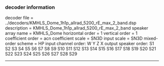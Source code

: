 
### decoder information 
decoder file = ../decoders/KMHLS_Dome_1h1p_allrad_5200_rE_max_2_band.dsp
description = KMHLS_Dome_1h1p_allrad_5200_rE_max_2_band
speaker array name = KMHLS_Dome
horizontal order   = 1
vertical order     = 1
coefficient order  = acn
coefficient scale  = SN3D
input scale        = SN3D
mixed-order scheme = HP
input channel order: W Y Z X 
output speaker order: S1 S2 S3 S4 S5 S6 S7 S8 S9 S10 S11 S12 S13 S14 S15 S16 S17 S18 S19 S20 S21 S22 S23 S24 S25 S26 S27 S28 S29 

---

